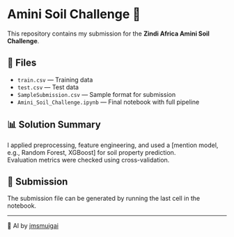 # Amini Soil Challenge 🌱

This repository contains my submission for the **Zindi Africa Amini Soil Challenge**.

## 📁 Files
- `train.csv` — Training data  
- `test.csv` — Test data  
- `SampleSubmission.csv` — Sample format for submission  
- `Amini_Soil_Challenge.ipynb` — Final notebook with full pipeline  

## 📊 Solution Summary  
I applied preprocessing, feature engineering, and used a [mention model, e.g., Random Forest, XGBoost] for soil property prediction.  
Evaluation metrics were checked using cross-validation.

## 🚀 Submission  
The submission file can be generated by running the last cell in the notebook.

---

🧠 AI by [jmsmuigai](https://zindi.africa/competitions/amini-soil-challenge)

